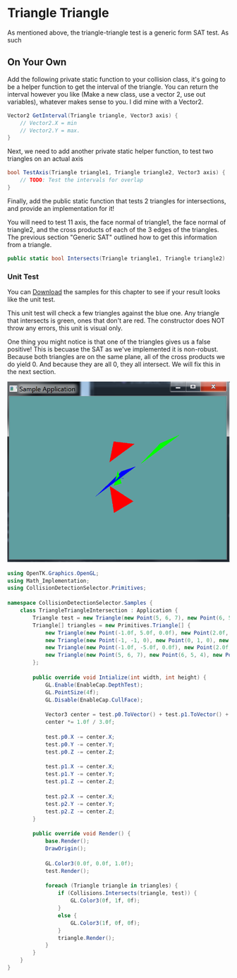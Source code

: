 # Triangle Triangle

As mentioned above, the triangle-triangle test is a generic form SAT test. As such

## On Your Own

Add the following private static function to your collision class, it's going to be a helper function to get the interval of the triangle. You can return the interval however you like (Make a new class, use a vector 2, use out variables), whatever makes sense to you. I did mine with a Vector2.

```cs
Vector2 GetInterval(Triangle triangle, Vector3 axis) {
    // Vector2.X = min
    // Vector2.Y = max.
}
```

Next, we need to add another private static helper function, to test two triangles on an actual axis

```cs
bool TestAxis(Triangle triangle1, Triangle triangle2, Vector3 axis) {
    // TODO: Test the intervals for overlap
}
```

Finally, add the public static function that tests 2 triangles for intersections, and provide an implementation for it!

You will need to test 11 axis, the face normal of triangle1, the face normal of triangle2, and the cross products of each of the 3 edges of the triangles. The previous section "Generic SAT" outlined how to get this information from a triangle.

```cs
public static bool Intersects(Triangle triangle1, Triangle triangle2) 
```

### Unit Test

You can [Download](../Samples/3DModels.rar) the samples for this chapter to see if your result looks like the unit test.

This unit test will check a few triangles against the blue one. Any triangle that intersects is green, ones that don't are red. The constructor does NOT throw any errors, this unit is visual only.

One thing you might notice is that one of the triangles gives us a false positive! This is becuase the SAT as we've implemented it is non-robust. Because both triangles are on the same plane, all of the cross products we do yield 0. And because they are all 0, they all intersect. We will fix this in the next section.

![UNIT](non_robust_sat.png)

```cs
using OpenTK.Graphics.OpenGL;
using Math_Implementation;
using CollisionDetectionSelector.Primitives;

namespace CollisionDetectionSelector.Samples {
    class TriangleTriangleIntersection : Application {
        Triangle test = new Triangle(new Point(5, 6, 7), new Point(6, 5, 4), new Point(1, 2, 3));
        Triangle[] triangles = new Primitives.Triangle[] {
            new Triangle(new Point(-1.0f, 5.0f, 0.0f), new Point(2.0f, 2.0f, -3.0f), new Point(5.0f, 5.0f, 0.0f)),
            new Triangle(new Point(-1, -1, 0), new Point(0, 1, 0), new Point(1, -1, 0)),
            new Triangle(new Point(-1.0f, -5.0f, 0.0f), new Point(2.0f, -2.0f, -3.0f), new Point(5.0f, -5.0f, 0.0f)),
            new Triangle(new Point(5, 6, 7), new Point(6, 5, 4), new Point(1, 2, 3)),
        };

        public override void Intialize(int width, int height) {
            GL.Enable(EnableCap.DepthTest);
            GL.PointSize(4f);
            GL.Disable(EnableCap.CullFace);

            Vector3 center = test.p0.ToVector() + test.p1.ToVector() + test.p2.ToVector();
            center *= 1.0f / 3.0f;

            test.p0.X -= center.X;
            test.p0.Y -= center.Y;
            test.p0.Z -= center.Z;

            test.p1.X -= center.X;
            test.p1.Y -= center.Y;
            test.p1.Z -= center.Z;

            test.p2.X -= center.X;
            test.p2.Y -= center.Y;
            test.p2.Z -= center.Z;
        }

        public override void Render() {
            base.Render();
            DrawOrigin();

            GL.Color3(0.0f, 0.0f, 1.0f);
            test.Render();

            foreach (Triangle triangle in triangles) {
                if (Collisions.Intersects(triangle, test)) {
                    GL.Color3(0f, 1f, 0f);
                }
                else {
                    GL.Color3(1f, 0f, 0f);
                }
                triangle.Render();
            }
        }
    }
}
```